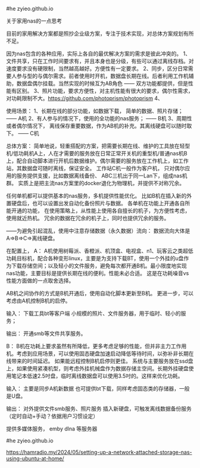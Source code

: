 #he zyieo.github.io

关于家用nas的一点思考

目前的家用解决方案都是照抄企业级方案，专注于技术实现，对总体方案规划有所不足。


因为nas包含的各种应用，实际上各自的最优解决方案的需求是彼此冲突的。
1、文件共享，只在工作时间要求有，并且本身也是分级，有些可以通过离线存档。对速度要求没有硬限制，当然越高越好。方便性有一定要求。
2、同步，区分日常需要人参与型的与偶尔需求。前者使用时开机，数据盘长期在线。后者利用工作机辅助，数据盘偶尔挂载。当然实现的时候互为AB角色 —— 双方功能都提供，但是性能有区别。
3、照片功能，要求方便性，对主机性能有很大的要求，偶尔性需求，对功耗限制不大。https://github.com/photoprism/photoprism
4、


使用场景：
1、长期在线的部分功能，如数据下载， 简单的数据、照片存储； —— A机
2、有人参与的情况下，使用的全功能的nas服务； —— B机
3、周期性或者偶尔情况下， 离线保存重要数据，作为AB机的补充。其离线硬盘可以随时取下。 —— C机

总体方案：
简单地说，轻重搭配的方案，把需要长期在线、维护的工具放在轻型机/低功耗机A上，人在才需要的服务放在日常正常开关机的重型机/普通nas机B上，配合自动脚本进行开机后数据维护。偶尔需要的服务放在工作机上，如工作站，其数据盘可随时离线，保证安全。
工作站C机一般作为客户机， 只对偶尔应用的服务提供支援，比如数据离线备份、
ABC三机出于同一Lan下，组成nas机群。
实质上是把主流nas方案里的docker退化为物理机，并提供不对称冗余。

任何单机都可以提供基本的nas服务，多机提供性能优化。 比如B机在插入新的外置硬盘后，也可以设置出发自动化备份照片与数据。
各单机在功能上开通各自所能开通的功能，
在使用策略上，从性能上使用各自擅长的机子，为方便性考虑，使用就近热机。
冗余的数据在冗余的机子上，同时也提供冗余的服务。

——为避免引起混乱，使用中注意存储数据（永久数据）流向：
数据流向大体是 A=>B=>C=>离线硬盘。

在配置上，
A： A机使用树莓派、香橙派、机顶盒、电视盒、n1、玩客云之类超低功耗目标机，配合各种变形linux，主要是为支持下载BT，使用一个外挂的u盘作为下载存储空间；以及轻小的文件服务，避免每次都开通B机。最小限度地实现nas功能，主要目标是提供长期在线的便利。性能未必合适。
这是在功耗噪音vs性能方面做的一点取舍选择。

AB机之间协作的方式是B机开通后，使用自动化脚本更新至B机。
更进一步，可以考虑由A机控制B机的启停。

输入：
下载工具bt等客户端
小规模的照片、文件服务器，用于临时、轻小的服务；


输出：
开通smb等文件共享服务。

B：
B机在功耗上要求虽然有所降低，更多考虑足够的性能，但并非主力工作用机。考虑到应用场景，可以使用固态硬盘加速启动降低等待时间，以弥补非长期在线带来的时间延迟。
如果能远程控制B机启停则更佳。
系统与主要服务放在ssd盘上，如果使用紧凑机型，则考虑外挂机械盘作为数据存储主空间。长期外挂硬盘使用笔记本低速2.5吋盘，临时离线数据盘可以使用3.5吋的。这样来优化功耗。

输入：
主要是同步A机新数据
也可提供bt下载，同样考虑固态类的存储器，一般是U盘。

输出：
对外提供文件smb服务、照片服务
插入新硬盘，可触发离线数据备份服务
（定时自动+手动？依据用户习惯设定）

提供多媒体服务， emby dlna 等服务器



#he zyieo.github.io

https://hamradio.my/2024/05/setting-up-a-network-attached-storage-nas-using-ubuntu-at-home/


